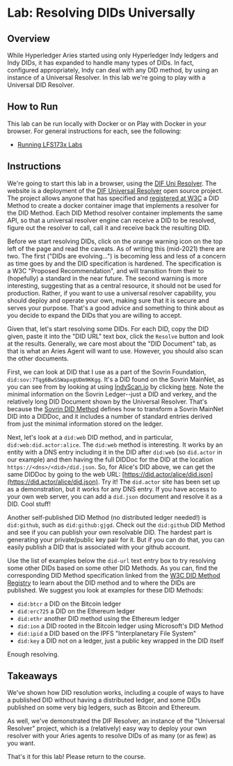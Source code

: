 # Lab: Resolving DIDs Universally

## Overview

While Hyperledger Aries started using only Hyperledger Indy ledgers and Indy DIDs, it has expanded to handle
many types of DIDs. In fact, configured appropriately, Indy can deal with any DID method, by using an
instance of a Universal Resolver. In this lab we're going to play with a Universal DID Resolver.

## How to Run

This lab can be run locally with Docker or on Play with Docker in your browser. For general instructions for each, see the following:

- [Running LFS173x Labs](RunningLabs.md)

## Instructions

We're going to start this lab in a browser, using the [DIF Uni Resolver](https://resolver.identity.foundatio). The website is a
deployment of the [DIF Universal Resolver](https://github.com/decentralized-identity/universal-resolver/) open source project.
The project allows anyone that has specified and [registered at W3C](https://w3c.github.io/did-spec-registries/#did-methods)
a DID Method to create a docker container image that implements a resolver for the DID Method. Each DID Method resolver
container implements the same API, so that a universal resolver engine can receive a DID to be resolved, figure out the resolver to call, call it and receive back the resulting DID.

Before we start resolving DIDs, click on the orange warning icon on the top left of the page and read the caveats. As of writing
this (mid-2021) there are two. The first ("DIDs are evolving...") is becoming less and less of a concern as time
goes by and the DID specification is hardened. The specification is a W3C "Proposed Recommendation", and will transition
from their to (hopefully) a standard in the near future. The second warning is more interesting, suggesting that as a
central resource, it should not be used for production. Rather, if you want to use a universal resolver capability,
you should deploy and operate your own, making sure that it is secure and serves your purpose. That's a good advice
and something to think about as you decide to expand the DIDs that you are willing to accept.

Given that, let's start resolving some DIDs. For each DID, copy the DID given, paste it into the "DID URL" text
box, click the `Resolve` button and look at the results. Generally, we care most about the "DID Document" tab,
as that is what an Aries Agent will want to use. However, you should also scan the other documents.

First, we can look at DID that I use as a part of the Sovrin Foundation, `did:sov:7Tqg6BwSSWapxgUDm9KKgg`. It's a DID
found on the Sovrin MainNet, as you can see from by looking at using [IndyScan.io](https://indyscan.io) by clicking [here](https://indyscan.io/tx/SOVRIN_MAINNET/domain/54474). Note the minimal information on the Sovrin Ledger--just a
DID and verkey, and the relatively long DID Document shown by the Universal Resolver. That's because the
[Sovrin DID Method](https://sovrin-foundation.github.io/sovrin/spec/did-method-spec-template.html)
defines how to transform a Sovrin MainNet DID into a DIDDoc, and it includes a number of standard entries
derived from just the minimal information stored on the ledger.

Next, let's look at a `did:web` DID method, and in particular, `did:web:did.actor:alice`. The `did:web` method is interesting.
It works by an entity with a DNS entry including it in the DID after `did:web` (so `did.actor` in our example) and then
having the full DIDDoc for the DID at the location `https://<dns>/<did>/did.json`. So, for Alice's DID above, we can get the
same DIDDoc by going to the web URL: [https://did.actor/alice/did.json](https://did.actor/alice/did.json). Try it!
The `did.actor` site has been set up as a demonstration, but it works for any DNS entry. If you have access to your own
web server, you can add a `did.json` document and resolve it as a DID. Cool stuff!

Another self-published DID Method (no distributed ledger needed!) is `did:github`, such as `did:github:gjgd`. Check
out the `did:github` DID Method and see if you can publish your own resolvable DID. The hardest part is generating
your private/public key pair for it. But if you can do that, you can easily publish a DID that is associated with your
github account.

Use the list of examples below the `did-url` text entry box to try resolving some other DIDs based on some other DID Methods.
As you can, find the corresponding DID Method specification linked from the
[W3C DID Method Registry](https://w3c.github.io/did-spec-registries/#did-methods) to learn about the DID method and to where
the DIDs are published. We suggest you look at examples for these DID Methods:

- `did:btcr` a DID on the Bitcoin ledger
- `did:erc725` a DID on the Ethereum ledger
- `did:ethr` another DID method using the Ethereum ledger
- `did:ion` a DID rooted in the Bitcoin ledger using Microsoft's DID Method
- `did:ipid` a DID based on the IPFS "Interplanetary File System"
- `did:key` a DID not on a ledger, just a public key wrapped in the DID itself

Enough resolving.

## Takeaways

We've shown how DID resolution works, including a couple of ways to have a published DID without having a distributed ledger,
and some DIDs published on some very big ledgers, such as Bitcoin and Ethereum.

As well, we've demonstrated the DIF Resolver, an instance of the "Universal Resolver" project, which is a (relatively) easy
way to deploy your own resolver with your Aries agents to resolve DIDs of as many (or as few) as you want.

That's it for this lab! Please return to the course.
